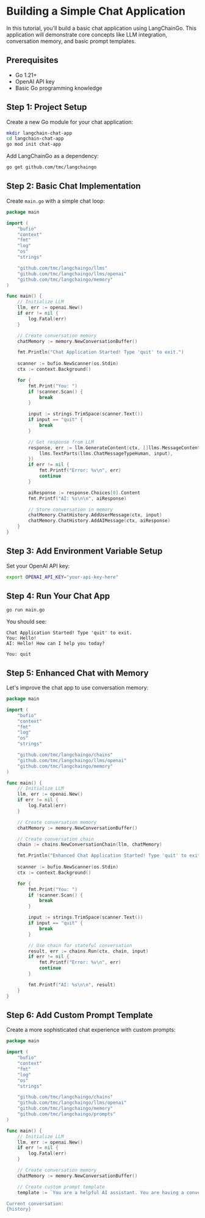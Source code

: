 # Building a Simple Chat Application

In this tutorial, you'll build a basic chat application using LangChainGo. This application will demonstrate core concepts like LLM integration, conversation memory, and basic prompt templates.

## Prerequisites

- Go 1.21+
- OpenAI API key
- Basic Go programming knowledge

## Step 1: Project Setup

Create a new Go module for your chat application:

```bash
mkdir langchain-chat-app
cd langchain-chat-app
go mod init chat-app
```

Add LangChainGo as a dependency:

```bash
go get github.com/tmc/langchaingo
```

## Step 2: Basic Chat Implementation

Create `main.go` with a simple chat loop:

```go
package main

import (
    "bufio"
    "context"
    "fmt"
    "log"
    "os"
    "strings"

    "github.com/tmc/langchaingo/llms"
    "github.com/tmc/langchaingo/llms/openai"
    "github.com/tmc/langchaingo/memory"
)

func main() {
    // Initialize LLM
    llm, err := openai.New()
    if err != nil {
        log.Fatal(err)
    }

    // Create conversation memory
    chatMemory := memory.NewConversationBuffer()

    fmt.Println("Chat Application Started! Type 'quit' to exit.")
    
    scanner := bufio.NewScanner(os.Stdin)
    ctx := context.Background()

    for {
        fmt.Print("You: ")
        if !scanner.Scan() {
            break
        }

        input := strings.TrimSpace(scanner.Text())
        if input == "quit" {
            break
        }

        // Get response from LLM
        response, err := llm.GenerateContent(ctx, []llms.MessageContent{
            llms.TextParts(llms.ChatMessageTypeHuman, input),
        })
        if err != nil {
            fmt.Printf("Error: %v\n", err)
            continue
        }

        aiResponse := response.Choices[0].Content
        fmt.Printf("AI: %s\n\n", aiResponse)

        // Store conversation in memory
        chatMemory.ChatHistory.AddUserMessage(ctx, input)
        chatMemory.ChatHistory.AddAIMessage(ctx, aiResponse)
    }
}
```

## Step 3: Add Environment Variable Setup

Set your OpenAI API key:

```bash
export OPENAI_API_KEY="your-api-key-here"
```

## Step 4: Run Your Chat App

```bash
go run main.go
```

You should see:
```
Chat Application Started! Type 'quit' to exit.
You: Hello!
AI: Hello! How can I help you today?

You: quit
```

## Step 5: Enhanced Chat with Memory

Let's improve the chat app to use conversation memory:

```go
package main

import (
    "bufio"
    "context"
    "fmt"
    "log"
    "os"
    "strings"

    "github.com/tmc/langchaingo/chains"
    "github.com/tmc/langchaingo/llms/openai"
    "github.com/tmc/langchaingo/memory"
)

func main() {
    // Initialize LLM
    llm, err := openai.New()
    if err != nil {
        log.Fatal(err)
    }

    // Create conversation memory
    chatMemory := memory.NewConversationBuffer()

    // Create conversation chain
    chain := chains.NewConversationChain(llm, chatMemory)

    fmt.Println("Enhanced Chat Application Started! Type 'quit' to exit.")
    
    scanner := bufio.NewScanner(os.Stdin)
    ctx := context.Background()

    for {
        fmt.Print("You: ")
        if !scanner.Scan() {
            break
        }

        input := strings.TrimSpace(scanner.Text())
        if input == "quit" {
            break
        }

        // Use chain for stateful conversation
        result, err := chains.Run(ctx, chain, input)
        if err != nil {
            fmt.Printf("Error: %v\n", err)
            continue
        }

        fmt.Printf("AI: %s\n\n", result)
    }
}
```

## Step 6: Add Custom Prompt Template

Create a more sophisticated chat experience with custom prompts:

```go
package main

import (
    "bufio"
    "context"
    "fmt"
    "log"
    "os"
    "strings"

    "github.com/tmc/langchaingo/chains"
    "github.com/tmc/langchaingo/llms/openai"
    "github.com/tmc/langchaingo/memory"
    "github.com/tmc/langchaingo/prompts"
)

func main() {
    // Initialize LLM
    llm, err := openai.New()
    if err != nil {
        log.Fatal(err)
    }

    // Create conversation memory
    chatMemory := memory.NewConversationBuffer()

    // Create custom prompt template
    template := `You are a helpful AI assistant. You are having a conversation with a human.

Current conversation:
{history}
